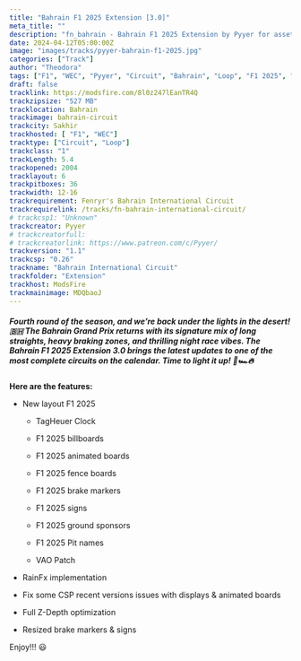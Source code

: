 ```yaml
---
title: "Bahrain F1 2025 Extension [3.0]"
meta_title: ""
description: "fn_bahrain - Bahrain F1 2025 Extension by Pyyer for assetto corsa"
date: 2024-04-12T05:00:00Z
image: "images/tracks/pyyer-bahrain-f1-2025.jpg"
categories: ["Track"]
author: "Theodora"
tags: ["F1", "WEC", "Pyyer", "Circuit", "Bahrain", "Loop", "F1 2025", "2025"]
draft: false
tracklink: https://modsfire.com/8l0z247lEanTR4Q
trackzipsize: "527 MB"
tracklocation: Bahrain
trackimage: bahrain-circuit
trackcity: Sakhir
trackhosted: [ "F1", "WEC"]
tracktype: ["Circuit", "Loop"]
trackclass: "1" 
trackLength: 5.4
trackopened: 2004
tracklayout: 6
trackpitboxes: 36
trackwidth: 12-16
trackrequirement: Fenryr's Bahrain International Circuit
trackrequirelink: /tracks/fn-bahrain-international-circuit/
# trackcsp1: "Unknown"
trackcreator: Pyyer
# trackcreatorfull: 
# trackcreatorlink: https://www.patreon.com/c/Pyyer/
trackversion: "1.1"
trackcsp: "0.26"
trackname: "Bahrain International Circuit"
trackfolder: "Extension"
trackhost: ModsFire
trackmainimage: MDQbaoJ
---
```


##### Fourth round of the season, and we’re back under the lights in the desert! 🇧🇭 The Bahrain Grand Prix returns with its signature mix of long straights, heavy braking zones, and thrilling night race vibes. The Bahrain F1 2025 Extension 3.0 brings the latest updates to one of the most complete circuits on the calendar. Time to light it up! 🌙🏎️🔥	

**Here are the features:**

- New layout F1 2025
  - TagHeuer Clock

  - F1 2025 billboards

  - F1 2025 animated boards

  - F1 2025 fence boards

  - F1 2025 brake markers

  - F1 2025 signs

  - F1 2025 ground sponsors

  - F1 2025 Pit names

  - VAO Patch

- RainFx implementation

- Fix some CSP recent versions issues with displays & animated boards

- Full Z-Depth optimization

- Resized brake markers & signs


Enjoy!!! 😃